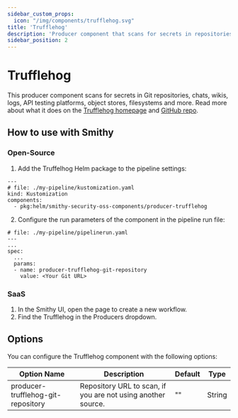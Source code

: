 ```yaml
---
sidebar_custom_props:
  icon: "/img/components/trufflehog.svg"
title: 'Trufflehog'
description: 'Producer component that scans for secrets in repositories.'
sidebar_position: 2
---
```


# Trufflehog

This producer component scans for secrets in Git repositories, chats, wikis, logs, API testing platforms,
object stores, filesystems and more.
Read more about what it does on the [Trufflehog homepage](https://trufflesecurity.com/trufflehog)
and [GitHub repo](https://github.com/trufflesecurity/trufflehog).

## How to use with Smithy

### Open-Source

1. Add the Truffelhog Helm package to the pipeline settings:

```
---
# file: ./my-pipeline/kustomization.yaml
kind: Kustomization
components:
  - pkg:helm/smithy-security-oss-components/producer-trufflehog
```

2. Configure the run parameters of the component in the pipeline run file:

```
# file: ./my-pipeline/pipelinerun.yaml
---
...
spec:
  ...
  params:
  - name: producer-trufflehog-git-repository
    value: <Your Git URL>
```

### SaaS

1. In the Smithy UI, open the page to create a new workflow.
2. Find the Trufflehog in the Producers dropdown.

## Options

You can configure the Trufflehog component with the following options:

| Option Name                        | Description                                                  | Default | Type   |
|------------------------------------|--------------------------------------------------------------|---------|--------|
| producer-trufflehog-git-repository | Repository URL to scan, if you are not using another source. | ""      | String |
